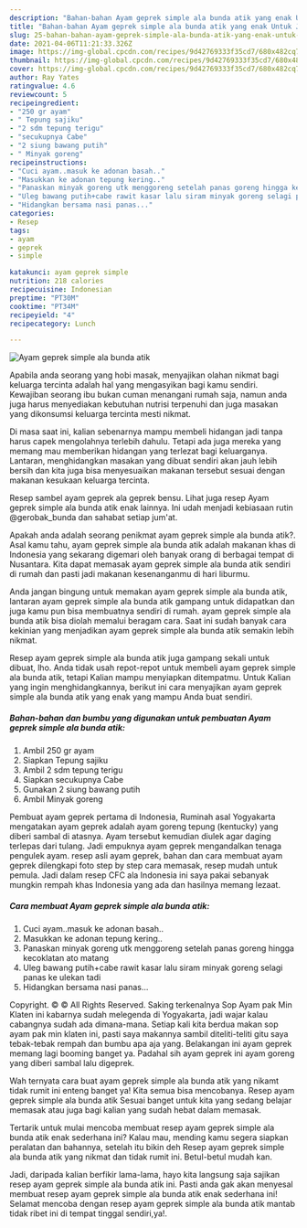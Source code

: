 ```yaml
---
description: "Bahan-bahan Ayam geprek simple ala bunda atik yang enak Untuk Jualan"
title: "Bahan-bahan Ayam geprek simple ala bunda atik yang enak Untuk Jualan"
slug: 25-bahan-bahan-ayam-geprek-simple-ala-bunda-atik-yang-enak-untuk-jualan
date: 2021-04-06T11:21:33.326Z
image: https://img-global.cpcdn.com/recipes/9d42769333f35cd7/680x482cq70/ayam-geprek-simple-ala-bunda-atik-foto-resep-utama.jpg
thumbnail: https://img-global.cpcdn.com/recipes/9d42769333f35cd7/680x482cq70/ayam-geprek-simple-ala-bunda-atik-foto-resep-utama.jpg
cover: https://img-global.cpcdn.com/recipes/9d42769333f35cd7/680x482cq70/ayam-geprek-simple-ala-bunda-atik-foto-resep-utama.jpg
author: Ray Yates
ratingvalue: 4.6
reviewcount: 5
recipeingredient:
- "250 gr ayam"
- " Tepung sajiku"
- "2 sdm tepung terigu"
- "secukupnya Cabe"
- "2 siung bawang putih"
- " Minyak goreng"
recipeinstructions:
- "Cuci ayam..masuk ke adonan basah.."
- "Masukkan ke adonan tepung kering.."
- "Panaskan minyak goreng utk menggoreng setelah panas goreng hingga kecoklatan ato matang"
- "Uleg bawang putih+cabe rawit kasar lalu siram minyak goreng selagi panas ke ulekan tadi"
- "Hidangkan bersama nasi panas..."
categories:
- Resep
tags:
- ayam
- geprek
- simple

katakunci: ayam geprek simple 
nutrition: 218 calories
recipecuisine: Indonesian
preptime: "PT30M"
cooktime: "PT34M"
recipeyield: "4"
recipecategory: Lunch

---
```



![Ayam geprek simple ala bunda atik](https://img-global.cpcdn.com/recipes/9d42769333f35cd7/680x482cq70/ayam-geprek-simple-ala-bunda-atik-foto-resep-utama.jpg)

Apabila anda seorang yang hobi masak, menyajikan olahan nikmat bagi keluarga tercinta adalah hal yang mengasyikan bagi kamu sendiri. Kewajiban seorang ibu bukan cuman menangani rumah saja, namun anda juga harus menyediakan kebutuhan nutrisi terpenuhi dan juga masakan yang dikonsumsi keluarga tercinta mesti nikmat.

Di masa  saat ini, kalian sebenarnya mampu membeli hidangan jadi tanpa harus capek mengolahnya terlebih dahulu. Tetapi ada juga mereka yang memang mau memberikan hidangan yang terlezat bagi keluarganya. Lantaran, menghidangkan masakan yang dibuat sendiri akan jauh lebih bersih dan kita juga bisa menyesuaikan makanan tersebut sesuai dengan makanan kesukaan keluarga tercinta. 

Resep sambel ayam geprek ala geprek bensu. Lihat juga resep Ayam geprek simple ala bunda atik enak lainnya. Ini udah menjadi kebiasaan rutin @gerobak_bunda dan sahabat setiap jum&#39;at.

Apakah anda adalah seorang penikmat ayam geprek simple ala bunda atik?. Asal kamu tahu, ayam geprek simple ala bunda atik adalah makanan khas di Indonesia yang sekarang digemari oleh banyak orang di berbagai tempat di Nusantara. Kita dapat memasak ayam geprek simple ala bunda atik sendiri di rumah dan pasti jadi makanan kesenanganmu di hari liburmu.

Anda jangan bingung untuk memakan ayam geprek simple ala bunda atik, lantaran ayam geprek simple ala bunda atik gampang untuk didapatkan dan juga kamu pun bisa membuatnya sendiri di rumah. ayam geprek simple ala bunda atik bisa diolah memalui beragam cara. Saat ini sudah banyak cara kekinian yang menjadikan ayam geprek simple ala bunda atik semakin lebih nikmat.

Resep ayam geprek simple ala bunda atik juga gampang sekali untuk dibuat, lho. Anda tidak usah repot-repot untuk membeli ayam geprek simple ala bunda atik, tetapi Kalian mampu menyiapkan ditempatmu. Untuk Kalian yang ingin menghidangkannya, berikut ini cara menyajikan ayam geprek simple ala bunda atik yang enak yang mampu Anda buat sendiri.

<!--inarticleads1-->

##### Bahan-bahan dan bumbu yang digunakan untuk pembuatan Ayam geprek simple ala bunda atik:

1. Ambil 250 gr ayam
1. Siapkan  Tepung sajiku
1. Ambil 2 sdm tepung terigu
1. Siapkan secukupnya Cabe
1. Gunakan 2 siung bawang putih
1. Ambil  Minyak goreng


Pembuat ayam geprek pertama di Indonesia, Ruminah asal Yogyakarta mengatakan ayam geprek adalah ayam goreng tepung (kentucky) yang diberi sambal di atasnya. Ayam tersebut kemudian diulek agar daging terlepas dari tulang. Jadi empuknya ayam geprek mengandalkan tenaga pengulek ayam. resep asli ayam geprek, bahan dan cara membuat ayam geprek dilengkapi foto step by step cara memasak, resep mudah untuk pemula. Jadi dalam resep CFC ala Indonesia ini saya pakai sebanyak mungkin rempah khas Indonesia yang ada dan hasilnya memang lezaat. 

<!--inarticleads2-->

##### Cara membuat Ayam geprek simple ala bunda atik:

1. Cuci ayam..masuk ke adonan basah..
1. Masukkan ke adonan tepung kering..
1. Panaskan minyak goreng utk menggoreng setelah panas goreng hingga kecoklatan ato matang
1. Uleg bawang putih+cabe rawit kasar lalu siram minyak goreng selagi panas ke ulekan tadi
1. Hidangkan bersama nasi panas...


Copyright. © © All Rights Reserved. Saking terkenalnya Sop Ayam pak Min Klaten ini kabarnya sudah melegenda di Yogyakarta, jadi wajar kalau cabangnya sudah ada dimana-mana. Setiap kali kita berdua makan sop ayam pak min klaten ini, pasti saya makannya sambil diteliti-teliti gitu saya tebak-tebak rempah dan bumbu apa aja yang. Belakangan ini ayam geprek memang lagi booming banget ya. Padahal sih ayam geprek ini ayam goreng yang diberi sambal lalu digeprek. 

Wah ternyata cara buat ayam geprek simple ala bunda atik yang nikamt tidak rumit ini enteng banget ya! Kita semua bisa mencobanya. Resep ayam geprek simple ala bunda atik Sesuai banget untuk kita yang sedang belajar memasak atau juga bagi kalian yang sudah hebat dalam memasak.

Tertarik untuk mulai mencoba membuat resep ayam geprek simple ala bunda atik enak sederhana ini? Kalau mau, mending kamu segera siapkan peralatan dan bahannya, setelah itu bikin deh Resep ayam geprek simple ala bunda atik yang nikmat dan tidak rumit ini. Betul-betul mudah kan. 

Jadi, daripada kalian berfikir lama-lama, hayo kita langsung saja sajikan resep ayam geprek simple ala bunda atik ini. Pasti anda gak akan menyesal membuat resep ayam geprek simple ala bunda atik enak sederhana ini! Selamat mencoba dengan resep ayam geprek simple ala bunda atik mantab tidak ribet ini di tempat tinggal sendiri,ya!.

